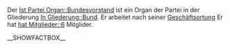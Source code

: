 Der [Ist Partei
Organ::Bundesvorstand](/wiki/Ist_Partei_Organ::Bundesvorstand "wikilink") ist
ein Organ der Partei in der Gliederung [In
Gliederung::Bund](/wiki/In_Gliederung::Bund "wikilink"). Er arbeitet nach
seiner
[Geschäftsortung](/wiki/Hat_Geschäftsordnung::Bundesvorstand_GO "wikilink") Er
hat [hat Mitglieder::6](hat_Mitglieder::6 "wikilink") Mitglider.

\_\_SHOWFACTBOX\_\_
